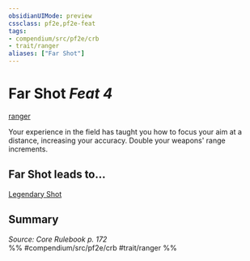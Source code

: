 ```yaml
---
obsidianUIMode: preview
cssclass: pf2e,pf2e-feat
tags:
- compendium/src/pf2e/crb
- trait/ranger
aliases: ["Far Shot"]
---
```

# Far Shot  *Feat 4*  
[ranger](../../Rules/traits/ranger.md)  


Your experience in the field has taught you how to focus your aim at a distance, increasing your accuracy. Double your weapons' range increments.

## Far Shot leads to...

[Legendary Shot](legendary-shot.md)

## Summary

*Source: Core Rulebook p. 172*  
%% #compendium/src/pf2e/crb #trait/ranger %%